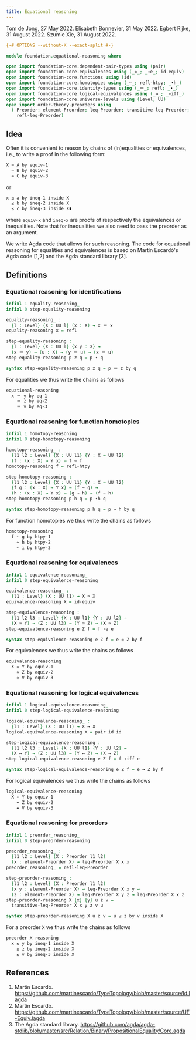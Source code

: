 ```yaml
---
title: Equational reasoning
---
```


Tom de Jong, 27 May 2022.
Elisabeth Bonnevier, 31 May 2022.
Egbert Rijke, 31 August 2022.
Szumie Xie, 31 August 2022.

```agda
{-# OPTIONS --without-K --exact-split #-}

module foundation.equational-reasoning where

open import foundation-core.dependent-pair-types using (pair)
open import foundation-core.equivalences using (_≃_; _∘e_; id-equiv)
open import foundation-core.functions using (id)
open import foundation-core.homotopies using (_~_; refl-htpy; _∙h_)
open import foundation-core.identity-types using (_＝_; refl; _∙_)
open import foundation-core.logical-equivalences using (_↔_; _∘iff_)
open import foundation-core.universe-levels using (Level; UU)
open import order-theory.preorders using
  ( Preorder; element-Preorder; leq-Preorder; transitive-leq-Preorder;
    refl-leq-Preorder)
```

## Idea

Often it is convenient to reason by chains of (in)equalities or equivalences,
i.e., to write a proof in the following form:

```md
X ≃ A by equiv-1
  ≃ B by equiv-2
  ≃ C by equiv-3
```

or

```md
x ≤ a by ineq-1 inside X
  ≤ b by ineq-2 inside X
  ≤ c by ineq-3 inside X∎
```

where `equiv-x` and `ineq-x` are proofs of respectively the equivalences or
inequalities. Note that for inequalities we also need to pass the preorder as an argument.

We write Agda code that allows for such reasoning. The code for equational
reasoning for equalities and equivalences is based on Martín Escardó's Agda code
[1,2] and the Agda standard library [3].


## Definitions

### Equational reasoning for identifications

```agda
infixl 1 equality-reasoning_
infixl 0 step-equality-reasoning

equality-reasoning_ :
  {l : Level} {X : UU l} (x : X) → x ＝ x
equality-reasoning x = refl

step-equality-reasoning :
  {l : Level} {X : UU l} {x y : X} →
  (x ＝ y) → (u : X) → (y ＝ u) → (x ＝ u)
step-equality-reasoning p z q = p ∙ q

syntax step-equality-reasoning p z q = p ＝ z by q
```

For equalities we thus write the chains as follows

```md
equational-reasoning
  x ＝ y by eq-1
    ＝ z by eq-2
    ＝ v by eq-3
```

### Equational reasoning for function homotopies

```agda
infixl 1 homotopy-reasoning_
infixl 0 step-homotopy-reasoning

homotopy-reasoning_ :
  {l1 l2 : Level} {X : UU l1} {Y : X → UU l2}
  (f : (x : X) → Y x) → f ~ f
homotopy-reasoning f = refl-htpy

step-homotopy-reasoning :
  {l1 l2 : Level} {X : UU l1} {Y : X → UU l2}
  {f g : (x : X) → Y x} → (f ~ g) →
  (h : (x : X) → Y x) → (g ~ h) → (f ~ h)
step-homotopy-reasoning p h q = p ∙h q

syntax step-homotopy-reasoning p h q = p ~ h by q
```

For function homotopies we thus write the chains as follows

```md
homotopy-reasoning
  f ~ g by htpy-1
    ~ h by htpy-2
    ~ i by htpy-3
```

### Equational reasoning for equivalences

```agda
infixl 1 equivalence-reasoning_
infixl 0 step-equivalence-reasoning

equivalence-reasoning_ :
  {l1 : Level} (X : UU l1) → X ≃ X
equivalence-reasoning X = id-equiv

step-equivalence-reasoning :
  {l1 l2 l3 : Level} {X : UU l1} {Y : UU l2} →
  (X ≃ Y) → (Z : UU l3) → (Y ≃ Z) → (X ≃ Z)
step-equivalence-reasoning e Z f = f ∘e e

syntax step-equivalence-reasoning e Z f = e ≃ Z by f
```

For equivalences we thus write the chains as follows

```md
equivalence-reasoning
  X ≃ Y by equiv-1
    ≃ Z by equiv-2
    ≃ V by equiv-3
```

### Equational reasoning for logical equivalences

```agda
infixl 1 logical-equivalence-reasoning_
infixl 0 step-logical-equivalence-reasoning

logical-equivalence-reasoning_ :
  {l1 : Level} (X : UU l1) → X ↔ X
logical-equivalence-reasoning X = pair id id

step-logical-equivalence-reasoning :
  {l1 l2 l3 : Level} {X : UU l1} {Y : UU l2} →
  (X ↔ Y) → (Z : UU l3) → (Y ↔ Z) → (X ↔ Z)
step-logical-equivalence-reasoning e Z f = f ∘iff e

syntax step-logical-equivalence-reasoning e Z f = e ↔ Z by f
```

For logical equivalences we thus write the chains as follows

```md
logical-equivalence-reasoning
  X ↔ Y by equiv-1
    ↔ Z by equiv-2
    ↔ V by equiv-3
```

### Equational reasoning for preorders

```agda
infixl 1 preorder_reasoning_
infixl 0 step-preorder-reasoning

preorder_reasoning_ :
  {l1 l2 : Level} (X : Preorder l1 l2)
  (x : element-Preorder X) → leq-Preorder X x x
preorder_reasoning_ = refl-leq-Preorder

step-preorder-reasoning :
  {l1 l2 : Level} (X : Preorder l1 l2)
  {x y : element-Preorder X} → leq-Preorder X x y →
  (z : element-Preorder X) → leq-Preorder X y z → leq-Preorder X x z
step-preorder-reasoning X {x} {y} u z v =
  transitive-leq-Preorder X x y z v u

syntax step-preorder-reasoning X u z v = u ≤ z by v inside X
```

For a preorder `X` we thus write the chains as follows

```md
preorder X reasoning
  x ≤ y by ineq-1 inside X
    ≤ z by ineq-2 inside X
    ≤ v by ineq-3 inside X
```

## References

1. Martín Escardó. https://github.com/martinescardo/TypeTopology/blob/master/source/Id.lagda
2. Martín Escardó. https://github.com/martinescardo/TypeTopology/blob/master/source/UF-Equiv.lagda
3. The Agda standard library. https://github.com/agda/agda-stdlib/blob/master/src/Relation/Binary/PropositionalEquality/Core.agda
